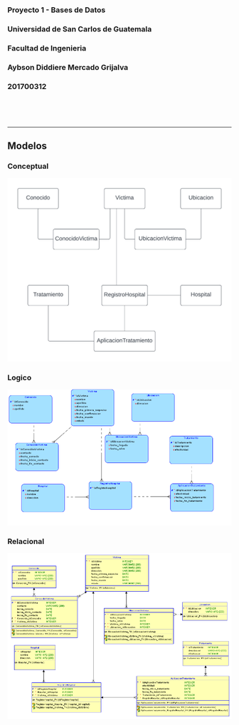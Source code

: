 ### Proyecto 1 - Bases de Datos
### Universidad de San Carlos de Guatemala
### Facultad de Ingenieria
### Aybson Diddiere Mercado Grijalva
### 201700312


<br/><br/><br/>
<hr/>

## Modelos
### Conceptual
![Modelo Conceptual](https://github.com/gtcaps/BD1_P1/blob/main/modelos/conceptual.png?raw=true "Modelo Conceptual")

### Logico
![Modelo Logico](https://github.com/gtcaps/BD1_P1/blob/main/modelos/logico.PNG?raw=true "Modelo Logico")

### Relacional
![Modelo Conceptual](https://github.com/gtcaps/BD1_P1/blob/main/modelos/relacional.PNG?raw=true "Modelo Relacional")